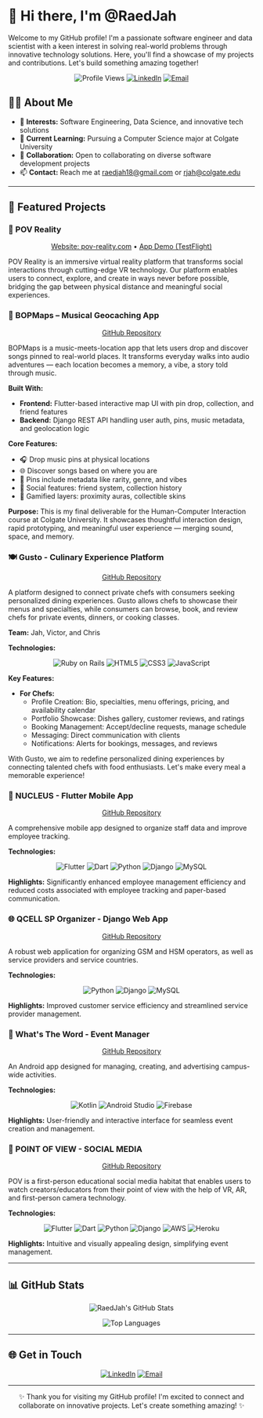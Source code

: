 # 👋 Hi there, I'm @RaedJah

Welcome to my GitHub profile! I'm a passionate software engineer and data scientist with a keen interest in solving real-world problems through innovative technology solutions. Here, you'll find a showcase of my projects and contributions. Let's build something amazing together!

<p align="center">
  <img src="https://komarev.com/ghpvc/?username=RaedJah&color=brightgreen" alt="Profile Views" />
  <a href="https://www.linkedin.com/in/raed-jah-27785020b/"><img src="https://img.shields.io/badge/LinkedIn-Connect-blue" alt="LinkedIn" /></a>
  <a href="mailto:raedjah18@gmail.com"><img src="https://img.shields.io/badge/Email-Contact-yellow" alt="Email" /></a>
</p>

## 👨‍💻 About Me

- 👀 **Interests:** Software Engineering, Data Science, and innovative tech solutions
- 🌱 **Current Learning:** Pursuing a Computer Science major at Colgate University
- 💞️ **Collaboration:** Open to collaborating on diverse software development projects
- 📫 **Contact:** Reach me at [raedjah18@gmail.com](mailto:raedjah18@gmail.com) or [rjah@colgate.edu](mailto:rjah@colgate.edu)

---

## 🚀 Featured Projects

### 🥽 POV Reality

<p align="center">
  <a href="https://pov-reality.com">Website: pov-reality.com</a> • 
  <a href="https://testflight.apple.com/join/5rJ1s5Uq">App Demo (TestFlight)</a>
</p>

POV Reality is an immersive virtual reality platform that transforms social interactions through cutting-edge VR technology. Our platform enables users to connect, explore, and create in ways never before possible, bridging the gap between physical distance and meaningful social experiences.

### 🎵 BOPMaps – Musical Geocaching App
<p align="center">
  <a href="https://github.com/raedjah1/BOPMapsBackend.git">GitHub Repository</a>
</p>


BOPMaps is a music-meets-location app that lets users drop and discover songs pinned to real-world places. It transforms everyday walks into audio adventures — each location becomes a memory, a vibe, a story told through music.

**Built With:**
- **Frontend:** Flutter-based interactive map UI with pin drop, collection, and friend features
- **Backend:** Django REST API handling user auth, pins, music metadata, and geolocation logic

**Core Features:**
- 🎧 Drop music pins at physical locations
- 🌐 Discover songs based on where you are
- 🧠 Pins include metadata like rarity, genre, and vibes
- 🤝 Social features: friend system, collection history
- 🌈 Gamified layers: proximity auras, collectible skins

**Purpose:** This is my final deliverable for the Human-Computer Interaction course at Colgate University. It showcases thoughtful interaction design, rapid prototyping, and meaningful user experience — merging sound, space, and memory.

### 🍽️ Gusto - Culinary Experience Platform

<p align="center">
  <a href="https://github.com/raedjah1/Gusto.git">GitHub Repository</a>
</p>

A platform designed to connect private chefs with consumers seeking personalized dining experiences. Gusto allows chefs to showcase their menus and specialties, while consumers can browse, book, and review chefs for private events, dinners, or cooking classes.

**Team:** Jah, Victor, and Chris

**Technologies:**
<p align="center">
  <img src="https://img.shields.io/badge/-Ruby%20on%20Rails-red" alt="Ruby on Rails" />
  <img src="https://img.shields.io/badge/-HTML5-orange" alt="HTML5" />
  <img src="https://img.shields.io/badge/-CSS3-blue" alt="CSS3" />
  <img src="https://img.shields.io/badge/-JavaScript-yellow" alt="JavaScript" />
</p>

**Key Features:**
- **For Chefs:**
  - Profile Creation: Bio, specialties, menu offerings, pricing, and availability calendar
  - Portfolio Showcase: Dishes gallery, customer reviews, and ratings
  - Booking Management: Accept/decline requests, manage schedule
  - Messaging: Direct communication with clients
  - Notifications: Alerts for bookings, messages, and reviews

With Gusto, we aim to redefine personalized dining experiences by connecting talented chefs with food enthusiasts. Let's make every meal a memorable experience!

### 📱 NUCLEUS - Flutter Mobile App

<p align="center">
  <a href="https://github.com/raedjah1/Nucleus">GitHub Repository</a>
</p>

A comprehensive mobile app designed to organize staff data and improve employee tracking.

**Technologies:**
<p align="center">
  <img src="https://img.shields.io/badge/-Flutter-blue" alt="Flutter" />
  <img src="https://img.shields.io/badge/-Dart-0175C2" alt="Dart" />
  <img src="https://img.shields.io/badge/-Python-yellow" alt="Python" />
  <img src="https://img.shields.io/badge/-Django-green" alt="Django" />
  <img src="https://img.shields.io/badge/-MySQL-4479A1" alt="MySQL" />
</p>

**Highlights:** Significantly enhanced employee management efficiency and reduced costs associated with employee tracking and paper-based communication.

### 🌐 QCELL SP Organizer - Django Web App

<p align="center">
  <a href="https://github.com/RaedJah/djangoproject">GitHub Repository</a>
</p>

A robust web application for organizing GSM and HSM operators, as well as service providers and service countries.

**Technologies:**
<p align="center">
  <img src="https://img.shields.io/badge/-Python-yellow" alt="Python" />
  <img src="https://img.shields.io/badge/-Django-green" alt="Django" />
  <img src="https://img.shields.io/badge/-MySQL-4479A1" alt="MySQL" />
</p>

**Highlights:** Improved customer service efficiency and streamlined service provider management.

### 📅 What's The Word - Event Manager

<p align="center">
  <a href="https://github.com/RaedJah/WTW-EventManager-">GitHub Repository</a>
</p>

An Android app designed for managing, creating, and advertising campus-wide activities.

**Technologies:**
<p align="center">
  <img src="https://img.shields.io/badge/-Kotlin-blueviolet" alt="Kotlin" />
  <img src="https://img.shields.io/badge/-Android%20Studio-brightgreen" alt="Android Studio" />
  <img src="https://img.shields.io/badge/-Firebase-orange" alt="Firebase" />
</p>

**Highlights:** User-friendly and interactive interface for seamless event creation and management.

### 📱 POINT OF VIEW - SOCIAL MEDIA

<p align="center">
  <a href="https://github.com/raedjah1/POVBackend.git">GitHub Repository</a>
</p>

POV is a first-person educational social media habitat that enables users to watch creators/educators from their point of view with the help of VR, AR, and first-person camera technology.

**Technologies:**
<p align="center">
  <img src="https://img.shields.io/badge/-Flutter-blue" alt="Flutter" />
  <img src="https://img.shields.io/badge/-Dart-0175C2" alt="Dart" />
  <img src="https://img.shields.io/badge/-Python-yellow" alt="Python" />
  <img src="https://img.shields.io/badge/-Django-green" alt="Django" />
  <img src="https://img.shields.io/badge/-AWS-orange" alt="AWS" />
  <img src="https://img.shields.io/badge/-Heroku-purple" alt="Heroku" />
</p>

**Highlights:** Intuitive and visually appealing design, simplifying event management.

---

## 📊 GitHub Stats

<p align="center">
  <img src="https://github-readme-stats.vercel.app/api?username=RaedJah&show_icons=true&theme=radical" alt="RaedJah's GitHub Stats" />
</p>
<p align="center">
  <img src="https://github-readme-stats.vercel.app/api/top-langs/?username=RaedJah&layout=compact&theme=radical" alt="Top Languages" />
</p>

---

## 🌐 Get in Touch

<p align="center">
  <a href="https://www.linkedin.com/in/raed-jah-27785020b/"><img src="https://img.shields.io/badge/LinkedIn-Connect-blue" alt="LinkedIn" /></a>
  <a href="mailto:raedjah18@gmail.com"><img src="https://img.shields.io/badge/Email-Contact-yellow" alt="Email" /></a>
</p>

---

<p align="center">
  ✨ Thank you for visiting my GitHub profile! I'm excited to connect and collaborate on innovative projects. Let's create something amazing! ✨
</p>

<!---
RaedJah/RaedJah is a ✨ special ✨ repository because its `README.md` (this file) appears on your GitHub profile.
You can click the Preview link to take a look at your changes.
--->

